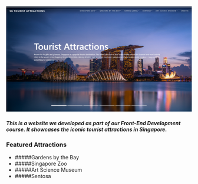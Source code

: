 ﻿![Alt text](website/home-screen.png "Title")

##### This is a website we developed as part of our Front-End Development course. It showcases the iconic tourist attractions in Singapore.
 
 
 ### Featured Attractions
 * #####Gardens by the Bay
 * #####Singapore Zoo
 * #####Art Science Museum
 * #####Sentosa
